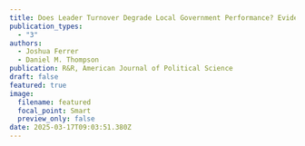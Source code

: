 ```yaml
---
title: Does Leader Turnover Degrade Local Government Performance? Evidence from Local Election Officials
publication_types:
  - "3"
authors:
  - Joshua Ferrer
  - Daniel M. Thompson
publication: R&R, American Journal of Political Science
draft: false
featured: true
image:
  filename: featured
  focal_point: Smart
  preview_only: false
date: 2025-03-17T09:03:51.380Z
---
```

